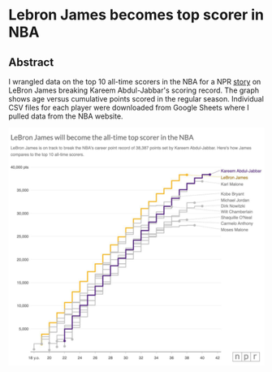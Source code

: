 # Lebron James becomes top scorer in NBA

## Abstract

I wrangled data on the top 10 all-time scorers in the NBA for a NPR [story](https://www.npr.org/2023/02/04/1152125147/lakers-pelicans-thunder-score-lebron-james-points-record-kareem-abdul-jabbar) on LeBron James breaking Kareem Abdul-Jabbar's scoring record. The graph shows age versus cumulative points scored in the regular season. Individual CSV files for each player were downloaded from Google Sheets where I pulled data from the NBA website.

![Lebron](lebron.png)


